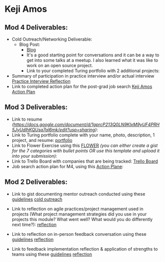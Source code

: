 # Keji Amos

## Mod 4 Deliverables:
* Cold Outreach/Networking Deliverable:
    * Blog Post: 
       *  [Blog](https://medium.com/@keji.amos/im-a-front-end-engineering-student-at-turing-school-and-we-were-given-the-task-of-contributing-to-4612f0a7327c)
       * It's a good starting point for conversations and it can be a way to get into some talks at a meetup. I also learned what it was like to work on an open source project.
       * Link to your completed Turing portfolio with 2 additional projects: 
* Summary of participation in practice interview and/or actual interview [Practice Interview Reflection](https://gist.github.com/kamos1/c283faf55de5827070cd37469dd54dec)
* Link to completed action plan for the post-grad job search [Keji Amos Action Plan](https://gist.github.com/kamos1/147d1766e3798db9ce54914edaee11b2)

## Mod 3 Deliverables:

* Link to resume *(https://docs.google.com/document/d/1gprcP213Q0LN9KlxM9yUF4PRH5JyUdlhKQUsq7ql6mk/edit?usp=sharing)*:
* Link to Turing portfolio complete with your name, photo, description, 1 project, and resume: [portfolio](https://www.turing.io/alumni/keji-amos)
* Link to Flower Exercise using this [FLOWER](https://gist.github.com/kamos1/008c3be52129e5db4b012f41ae7b40d6) *(you can either create a gist for the 7 categories with bullet points OR use this template and upload it into your submission):*
* Link to Trello Board with companies that are being tracked: [Trello Board](https://trello.com/b/NrwlMAtd/keji-amos-job-tacker)
* Job search action plan for M4, using this [Action Plane](https://gist.github.com/kamos1/b504a769bf1a196a26e93fba6bea85ea):

## Mod 2 Deliverables:
* Link to gist documenting mentor outreach conducted using these [guidelines](https://github.com/turingschool/career-development-curriculum/blob/master/module_two/cold_outreach_i_guidelines.md)
[cold outreach](https://gist.github.com/kamos1/60f679edb5ba1677385abdb4ce2769ef)

* Link to reflection on agile practices/project management used in projects (What project management strategies did you use in your projects this module? What went well? What would you do differently next time?):
[reflection](https://gist.github.com/kamos1/489f91b11b3a5ef27c5980111cf4ed03)

* Link to reflection on in-person feedback conversation using these [guidelines](https://github.com/turingschool/career-development-curriculum/blob/master/module_two/feedback_conversation_reflection_guidelines.md)
[reflection](https://gist.github.com/kamos1/edc32b0b67aca9c7645ffa661fcdd6a1)

* Link to feedback implementation reflection & application of strengths to teams using these [guidelines](https://github.com/turingschool/career-development-curriculum/blob/master/module_two/feedback_implementation_strengths_reflection.md)
[reflection](https://gist.github.com/kamos1/1279f1b484c8f3a178fc0352172c4ea7)
